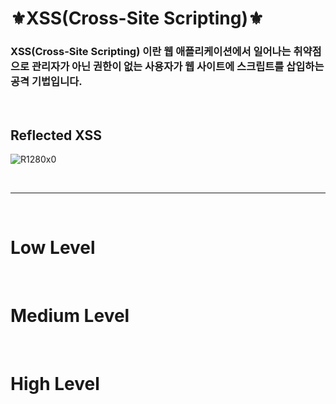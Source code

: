 # ⚜️XSS(Cross-Site Scripting)⚜️
### XSS(Cross-Site Scripting) 이란 웹 애플리케이션에서 일어나는 취약점으로 관리자가 아닌 권한이 없는 사용자가 웹 사이트에 스크립트를 삽입하는 공격 기법입니다.

<br>

## Reflected XSS

![R1280x0](https://user-images.githubusercontent.com/86994067/126744443-5ddcf547-29c5-4dcd-a368-4d4e48a0c202.png)



<br>

---

<br>

# Low Level



<br>

# Medium Level



<br>

# High Level







